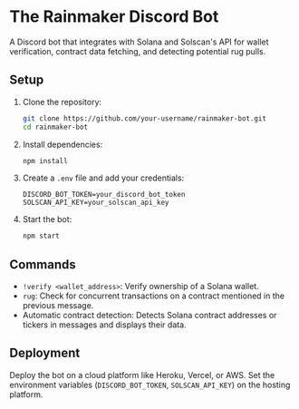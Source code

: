 # The Rainmaker Discord Bot

A Discord bot that integrates with Solana and Solscan's API for wallet verification, contract data fetching, and detecting potential rug pulls.

## Setup

1. Clone the repository:
   ```bash
   git clone https://github.com/your-username/rainmaker-bot.git
   cd rainmaker-bot
   ```

2. Install dependencies:
   ```bash
   npm install
   ```

3. Create a `.env` file and add your credentials:
   ```env
   DISCORD_BOT_TOKEN=your_discord_bot_token
   SOLSCAN_API_KEY=your_solscan_api_key
   ```

4. Start the bot:
   ```bash
   npm start
   ```

## Commands

- `!verify <wallet_address>`: Verify ownership of a Solana wallet.
- `rug`: Check for concurrent transactions on a contract mentioned in the previous message.
- Automatic contract detection: Detects Solana contract addresses or tickers in messages and displays their data.

## Deployment

Deploy the bot on a cloud platform like Heroku, Vercel, or AWS. Set the environment variables (`DISCORD_BOT_TOKEN`, `SOLSCAN_API_KEY`) on the hosting platform.